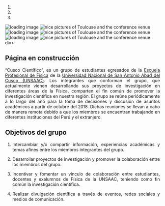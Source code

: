 ---
---

<!--<img src="img/miembros_cc/imagen_moche.png" title=" " alt="Imagen Moche" /> -->
<!--<img src="img/404-people.png" title=" " alt="Imagen Moche" /> -->

<!-- Carousel ================================================== -->
<div id="myCarousel" class="carousel slide" data-ride="carousel">
      <!-- Indicators -->
<ol class="carousel-indicators">
    <li data-target="#myCarousel" data-slide-to="0" class="active"></li>
    <li data-target="#myCarousel" data-slide-to="1"></li>
    <li data-target="#myCarousel" data-slide-to="2"></li>
</ol>

<div class="carousel-inner">
  <div class="item active">
    <img data-src="holder.js/900x500/auto/#777:#7a7a7a/text:slide img/Albert_Einstein_1.jpg" alt="loading image">
    <img src="images/slide-0.png" alt="nice pictures of Toulouse and the conference venue" />
  </div>
  <div class="item">
    <img data-src="holder.js/900x500/auto/#777:#7a7a7a/text:slide img/physics_brands_image_2.jpg" alt="loading image">
    <img src="images/slide-1.png" alt="nice pictures of Toulouse and the conference venue" />
  </div>
  <div class="item">
    <img data-src="holder.js/900x500/auto/#777:#7a7a7a/text:slide img/physicist_image_3.jpg" alt="loading image">
    <img src="images/slide-2.png" alt="nice pictures of Toulouse and the conference venue" />
  </div>
  <div class="item">
</div>
<a class="left carousel-control" href="#myCarousel" data-slide="prev"><span class="glyphicon glyphicon-chevron-left"></span></a>
<a class="right carousel-control" href="#myCarousel" data-slide="next"><span class="glyphicon glyphicon-chevron-right"></span></a>
div><!-- /.carousel -->

## **Página en construcción**

<p style='text-align: justify;'> “Cusco Científico”, es un grupo de estudiantes egresados de la <a href="http://fi.unsaac.edu.pe/home/"> Escuela Profesional de Física</a> de la <a href="http://www.unsaac.edu.pe/">Universidad Nacional de San Antonio Abad del Cusco (UNSAAC)</a>. Los integrantes que conforman el grupo, que actualmente vienen desarrollando sus proyectos de investigación en diferentes áreas de la Física, comparten el fin común de promover la investigación científica en nuestra región. El grupo se reúne periódicamente a lo largo del año para la toma de decisiones y discusión de asuntos académicos a partir de octubre del 2018. Dichas reuniones se llevan a cabo de manera remota debido a que los miembros se encuentran trabajando en diferentes instituciones del Perú y el extranjero.
</p> 

## **Objetivos del grupo**

<ol>
<li><p style='text-align: justify;'>Intercambiar y/o compartir información, experiencias académicas y temas afines entre los miembros integrantes del grupo.</p></li>
<li><p style='text-align: justify;'>Desarrollar proyectos de investigación y promover la colaboración entre los miembros del grupo.</p></li>
<li><p style='text-align: justify;'>Incentivar y fomentar un vínculo de colaboración entre estudiantes, docentes y exalumnos de Física de la UNSAAC, teniendo como fin común la investigación científica.</p>  </li>
<li><p style='text-align: justify;'>Realizar divulgación científica a través de eventos, redes sociales y medios de comunicación.</p> </li>
</ol>
<!--The **R** **E**pidemics **Con**sortium (RECON) is an international
not-for-profit, **non-governmental organisation** gathering experts in data
science, modelling methodology, public health, and software development to
create the next generation of analytics tools for informing the response
to *disease outbreaks*, *health emergencies* and *humanitarian crises*, 
using the [R software](https://www.r-project.org/) and other free, 
open-source resources.

This includes packages specifically designed for handling, visualising, and
analysing outbreak data using cutting-edge statistical methods, as well as more
general-purpose tools for data cleaning, versioning, and encryption, and system
infrastructure.

Our packages must fulfil three key aspects:

- *Efficiency*: our tools can be used in real time to improve situation
  awareness and inform intervention strategies.

- *Reliability*: our tools are thoroughly and constantly tested using
  professional software development methods.

- *Accessibility*: our tools are free, open-source, and available on virtually
  any platform; they can be used with different levels of expertise, and aim to
  provide graphical user interfaces implementing the most important
  functionalities.

Besides its active involvement in the creation of tools, RECON is also
increasingly dedicated to:

- *disseminating knowledge*: RECON provides free, open-access training material
   on its training platform [reconlearn.org](https://reconlearn.org), and
   regularly organises workshops and short courses on outbreak analytics and
   data science. Our [public forum ](/forum), freely accessible to anyone, is
   dedicated to sharing exptertise on these topics.

- *outbreak response deployment*: RECON supports the deployment of data
   analytics resources to the field as part of the response to health
   emergencies; this includes the deployment of staff as well as analysis
   systems adapted to low resources settings.


<br> As of 19th September 2018, RECON is registered as a *not-for-profit*,
*incorporated association* regulated by the French law (registration number
W751246083), in accordance to the association law of 1st July 1901 and the
decree of the 16th August 1901. For more information about the remit of RECON,
check our official statutes in [English](documents/statutes_en_1.1.pdf) or in
[French](documents/statutes_fr_1.1.pdf).-->
